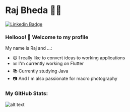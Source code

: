 
<!--
**rajbheda5/rajbheda5** is a ✨ _special_ ✨ repository because its `README.md` (this file) appears on your GitHub profile.

Here are some ideas to get you started:

- 🔭 I’m currently working on ...
- 🌱 I’m currently learning ...
- 👯 I’m looking to collaborate on ...
- 🤔 I’m looking for help with ...
- 💬 Ask me about ...
- 📫 How to reach me: ...
- 😄 Pronouns: ...
- ⚡ Fun fact: ...
-->
# Raj Bheda :man_technologist:

[![Linkedin Badge](https://img.shields.io/badge/-LinkedIn-blue?style=flat-square&logo=Linkedin&logoColor=white&link=https://www.linkedin.com/in/raj-bheda-952b18130/)](https://www.linkedin.com/in/raj-bheda-952b18130/)

### Hellooo! 👋 Welcome to my profile

My name is Raj and ...:

 - 😄 I really like to convert ideas to working applications
 - 📊 I'm currently working on Flutter
 - 📚 Currently studying Java
 - 📷 And I'm also passionate for macro photography

### My GitHub Stats:

![alt text](https://github-readme-stats.vercel.app/api?username=rajbheda5&&show_icons=true&title_color=ffffff&icon_color=bb2acf&text_color=daf7dc&bg_color=151515)
